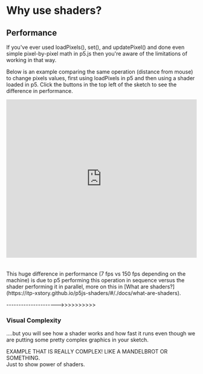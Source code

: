 # Why use shaders?

## Performance

If you've ever used loadPixels(), set(), and updatePixel() and done even simple pixel-by-pixel math in p5.js then you're aware of the limitations of working in that way.

Below is an example comparing the same operation (distance from mouse) to change pixels values, first using loadPixels in p5 and then using a shader loaded in p5. Click the buttons in the top left of the sketch to see the difference in performance.

<div class="glitch-embed-wrap" style="height: 420px; width: 100%;">
  <iframe
    allow="geolocation; microphone; camera; midi; vr; encrypted-media"
    src="https://glitch.com/embed/#!/embed/shader-performance?path=sketch.js&previewSize=100"
    alt="shader-performance-1 on Glitch"
    style="height: 100%; width: 100%; border: 0;">
  </iframe>
</div><br></br>
This huge difference in performance (7 fps vs 150 fps depending on the machine) is due to p5 performing this operation in sequence versus the shader performing it in parallel, more on this in [What are shaders?](https://itp-xstory.github.io/p5js-shaders/#/./docs/what-are-shaders).

--------------------->>>>>>>>>>


### Visual Complexity

....but you will see how a shader works and how fast it runs even though we are putting some pretty complex graphics in your sketch.

EXAMPLE THAT IS REALLY COMPLEX! LIKE A MANDELBROT OR SOMETHING. \
Just to show power of shaders.




